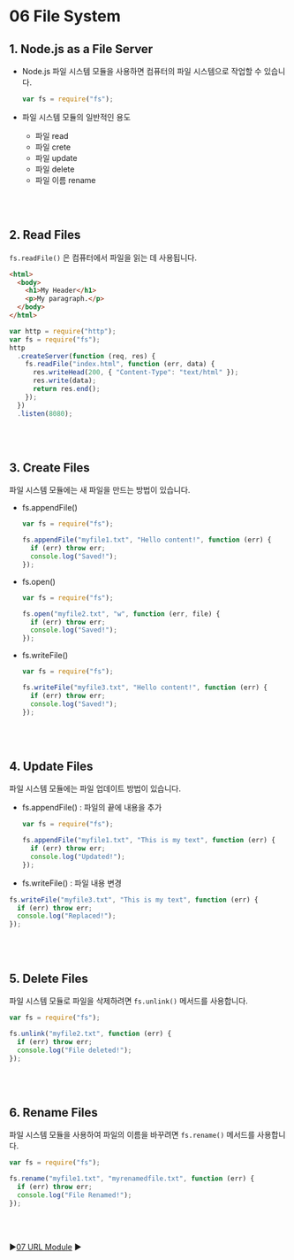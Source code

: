 # 06 File System

## 1. Node.js as a File Server

- Node.js 파일 시스템 모듈을 사용하면 컴퓨터의 파일 시스템으로 작업할 수 있습니다.

  ```javascript
  var fs = require("fs");
  ```

- 파일 시스템 모듈의 일반적인 용도
  - 파일 read
  - 파일 crete
  - 파일 update
  - 파일 delete
  - 파일 이름 rename

<br/>
<br/>

## 2. Read Files

`fs.readFile()` 은 컴퓨터에서 파일을 읽는 데 사용됩니다.

```html
<html>
  <body>
    <h1>My Header</h1>
    <p>My paragraph.</p>
  </body>
</html>
```

```javascript
var http = require("http");
var fs = require("fs");
http
  .createServer(function (req, res) {
    fs.readFile("index.html", function (err, data) {
      res.writeHead(200, { "Content-Type": "text/html" });
      res.write(data);
      return res.end();
    });
  })
  .listen(8080);
```

<br/>
<br/>

## 3. Create Files

파일 시스템 모듈에는 새 파일을 만드는 방법이 있습니다.

- fs.appendFile()

  ```javascript
  var fs = require("fs");

  fs.appendFile("myfile1.txt", "Hello content!", function (err) {
    if (err) throw err;
    console.log("Saved!");
  });
  ```

- fs.open()

  ```javascript
  var fs = require("fs");

  fs.open("myfile2.txt", "w", function (err, file) {
    if (err) throw err;
    console.log("Saved!");
  });
  ```

- fs.writeFile()

  ```javascript
  var fs = require("fs");

  fs.writeFile("myfile3.txt", "Hello content!", function (err) {
    if (err) throw err;
    console.log("Saved!");
  });
  ```

<br/>
<br/>

## 4. Update Files

파일 시스템 모듈에는 파일 업데이트 방법이 있습니다.

- fs.appendFile() : 파일의 끝에 내용을 추가

  ```javascript
  var fs = require("fs");

  fs.appendFile("myfile1.txt", "This is my text", function (err) {
    if (err) throw err;
    console.log("Updated!");
  });
  ```

- fs.writeFile() : 파일 내용 변경

```javascript
fs.writeFile("myfile3.txt", "This is my text", function (err) {
  if (err) throw err;
  console.log("Replaced!");
});
```

<br/>
<br/>

## 5. Delete Files

파일 시스템 모듈로 파일을 삭제하려면 `fs.unlink()` 메서드를 사용합니다.

```javascript
var fs = require("fs");

fs.unlink("myfile2.txt", function (err) {
  if (err) throw err;
  console.log("File deleted!");
});
```

<br/>
<br/>

## 6. Rename Files

파일 시스템 모듈을 사용하여 파일의 이름을 바꾸려면 `fs.rename()` 메서드를 사용합니다.

```javascript
var fs = require("fs");

fs.rename("myfile1.txt", "myrenamedfile.txt", function (err) {
  if (err) throw err;
  console.log("File Renamed!");
});
```

<br/>
<br/>

:arrow_forward:[07 URL Module](./07%20URL%20Module.md) :arrow_forward:
